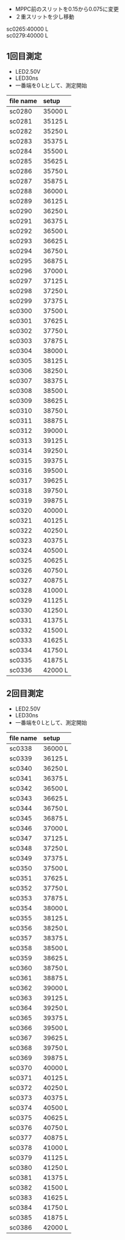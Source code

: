 - MPPC前のスリットを0.15から0.075に変更<br>
- ２重スリットを少し移動<br>

sc0265:40000 L<br>
sc0279:40000 L<br>

## 1回目測定
- LED2.50V<br>
- LED30ns<br>
- 一番端を0 Lとして、測定開始<br>


|file name| setup   |
|:--------|:--------|
|sc0280|35000 L|
|sc0281|35125 L|
|sc0282|35250 L|
|sc0283|35375 L|
|sc0284|35500 L|
|sc0285|35625 L|
|sc0286|35750 L|
|sc0287|35875 L|
|sc0288|36000 L|
|sc0289|36125 L|
|sc0290|36250 L|
|sc0291|36375 L|
|sc0292|36500 L|
|sc0293|36625 L|
|sc0294|36750 L|
|sc0295|36875 L|
|sc0296|37000 L|
|sc0297|37125 L|
|sc0298|37250 L|
|sc0299|37375 L|
|sc0300|37500 L|
|sc0301|37625 L|
|sc0302|37750 L|
|sc0303|37875 L|
|sc0304|38000 L|
|sc0305|38125 L|
|sc0306|38250 L|
|sc0307|38375 L|
|sc0308|38500 L|
|sc0309|38625 L|
|sc0310|38750 L|
|sc0311|38875 L|
|sc0312|39000 L| 
|sc0313|39125 L|
|sc0314|39250 L|
|sc0315|39375 L|
|sc0316|39500 L|
|sc0317|39625 L|
|sc0318|39750 L|
|sc0319|39875 L|
|sc0320|40000 L| 
|sc0321|40125 L|
|sc0322|40250 L|
|sc0323|40375 L|
|sc0324|40500 L|
|sc0325|40625 L|
|sc0326|40750 L|
|sc0327|40875 L|
|sc0328|41000 L| 
|sc0329|41125 L|
|sc0330|41250 L|
|sc0331|41375 L|
|sc0332|41500 L|
|sc0333|41625 L|
|sc0334|41750 L|
|sc0335|41875 L|
|sc0336|42000 L| 

## 2回目測定
- LED2.50V<br>
- LED30ns<br>
- 一番端を0 Lとして、測定開始<br>


|file name| setup   |
|:--------|:--------|
|sc0338|36000 L|
|sc0339|36125 L|
|sc0340|36250 L|
|sc0341|36375 L|
|sc0342|36500 L|
|sc0343|36625 L|
|sc0344|36750 L|
|sc0345|36875 L|
|sc0346|37000 L|
|sc0347|37125 L|
|sc0348|37250 L|
|sc0349|37375 L|
|sc0350|37500 L|
|sc0351|37625 L|
|sc0352|37750 L|
|sc0353|37875 L|
|sc0354|38000 L|
|sc0355|38125 L|
|sc0356|38250 L|
|sc0357|38375 L|
|sc0358|38500 L|
|sc0359|38625 L|
|sc0360|38750 L|
|sc0361|38875 L|
|sc0362|39000 L| 
|sc0363|39125 L|
|sc0364|39250 L|
|sc0365|39375 L|
|sc0366|39500 L|
|sc0367|39625 L|
|sc0368|39750 L|
|sc0369|39875 L|
|sc0370|40000 L| 
|sc0371|40125 L|
|sc0372|40250 L|
|sc0373|40375 L|
|sc0374|40500 L|
|sc0375|40625 L|
|sc0376|40750 L|
|sc0377|40875 L|
|sc0378|41000 L| 
|sc0379|41125 L|
|sc0380|41250 L|
|sc0381|41375 L|
|sc0382|41500 L|
|sc0383|41625 L|
|sc0384|41750 L|
|sc0385|41875 L|
|sc0386|42000 L| 
